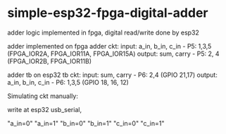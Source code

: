 # simple-esp32-fpga-digital-adder
 adder logic implemented in fpga, digital read/write done by esp32

adder implemented on fpga
adder ckt:
input: a_in, b_in, c_in - P5: 1,3,5 (FPGA_IOR2A, FPGA_IOR11A, FPGA_IOR15A)
output: sum, carry - P5: 2, 4 (FPGA_IOR2B, FPGA_IOR11B)

adder tb on esp32
tb ckt:
input: sum, carry - P6: 2,4 (GPIO 21,17)
output: a_in, b_in, c_in - P6: 1,3,5 (GPIO 18, 16, 12)


Simulating ckt manually:

write at esp32 usb_serial, 

"a_in=0"
"a_in=1"
"b_in=0"
"b_in=1"
"c_in=0"
"c_in=1"
